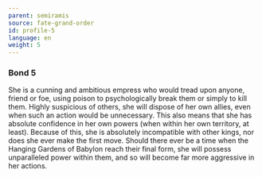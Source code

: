 ```yaml
---
parent: semiramis
source: fate-grand-order
id: profile-5
language: en
weight: 5
---
```


### Bond 5

She is a cunning and ambitious empress who would tread upon anyone, friend or foe, using poison to psychologically break them or simply to kill them.
Highly suspicious of others, she will dispose of her own allies, even when such an action would be unnecessary. This also means that she has absolute confidence in her own powers (when within her own territory, at least).
Because of this, she is absolutely incompatible with other kings, nor does she ever make the first move.
Should there ever be a time when the Hanging Gardens of Babylon reach their final form, she will possess unparalleled power within them, and so will become far more aggressive in her actions.
